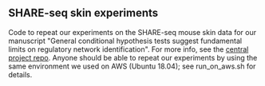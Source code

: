## SHARE-seq skin experiments

Code to repeat our experiments on the SHARE-seq mouse skin data for our manuscript "General conditional hypothesis tests suggest fundamental limits on regulatory network identification". For more info, see the [central project repo](https://github.com/ekernf01/knockoffs_paper). Anyone should be able to repeat our experiments by using the same environment we used on AWS (Ubuntu 18.04); see run_on_aws.sh for details.
